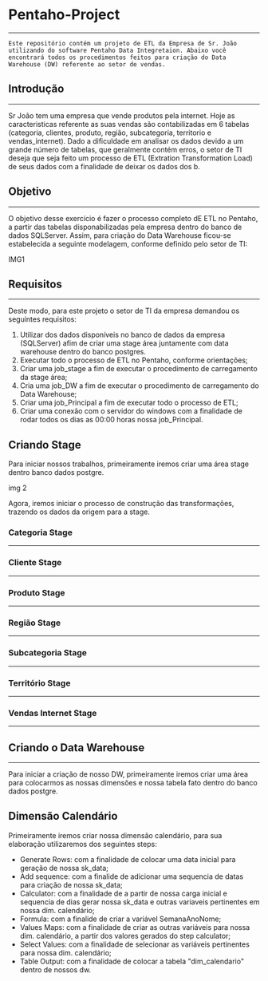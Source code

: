 # Pentaho-Project
***
    Este repositório contém um projeto de ETL da Empresa de Sr. João utilizando do software Pentaho Data Integretaion. Abaixo você encontrará todos os procedimentos feitos para criação do Data Warehouse (DW) referente ao setor de vendas.
 
## Introdução
***
Sr João tem uma empresa que vende produtos pela internet. Hoje as caracteristicas referente as suas vendas são contabilizadas em 6 tabelas (categoria, clientes, produto, região, subcategoria, territorio e vendas_internet). Dado a dificuldade em analisar os dados  devido a um grande número de tabelas, que geralmente contém erros, o setor de TI deseja que seja feito um processo de ETL (Extration Transformation Load) de seus dados com a finalidade de deixar os dados dos b. 

## Objetivo
***
O objetivo desse exercício é fazer o processo completo dE ETL no Pentaho, a partir das tabelas disponabilizadas pela empresa dentro do banco de dados SQLServer. Assim, para criação do Data Warehouse ficou-se estabelecida a seguinte modelagem, conforme definido pelo setor de TI:

IMG1

## Requisitos
***
Deste modo, para este projeto o setor de TI da empresa  demandou os seguintes requisitos:
1. Utilizar dos dados disponíveis no banco de dados da empresa (SQLServer) afim de criar uma stage área juntamente com data warehouse dentro do banco postgres.
2. Executar todo o processo de ETL no Pentaho, conforme orientações;
3. Criar uma job_stage a fim de executar o procedimento de carregamento da stage área;
4. Cria uma job_DW a fim de executar o procedimento de carregamento do Data Warehouse;
5. Criar uma job_Principal a fim de executar todo o processo de ETL;
6. Criar uma conexão com o servidor do windows com a finalidade de rodar todos os dias as 00:00 horas nossa job_Principal.

##  Criando Stage
Para iniciar nossos trabalhos, primeiramente iremos criar uma área stage dentro banco dados postgre.

img 2

Agora, iremos iniciar o processo de construção das transformações, trazendo os dados da origem para a stage.

### Categoria Stage 
***

### Cliente Stage
***

### Produto Stage
***

### Região Stage
***

### Subcategoria Stage
***

### Território Stage
***

### Vendas Internet Stage
***

## Criando o Data Warehouse
***
Para iniciar a criação de nosso DW, primeiramente iremos criar uma área para colocarmos as nossas dimensões e nossa tabela fato dentro do banco dados postgre.

## Dimensão Calendário
Primeiramente iremos criar nossa dimensão calendário, para sua elaboração utilizaremos dos seguintes steps:
- Generate Rows: com a finalidade de colocar uma data inicial para geração de nossa sk_data;
- Add sequence: com a finalide de adicionar uma sequencia de datas para criação de nossa sk_data;
- Calculator: com a finalidade de a partir de nossa carga inicial e sequencia de dias gerar nossa sk_data e outras variaveis pertinentes em nossa dim. calendário;
- Formula: com a finalide de criar a variável SemanaAnoNome;
- Values Maps: com a finalidade de criar as outras variáveis para nossa dim. calendário, a partir dos valores gerados do step calculator;
- Select Values: com a finalidade de selecionar as variáveis pertinentes para nossa dim. calendário;
- Table Output: com a finalidade de colocar a tabela "dim_calendario" dentro de nossos dw.










